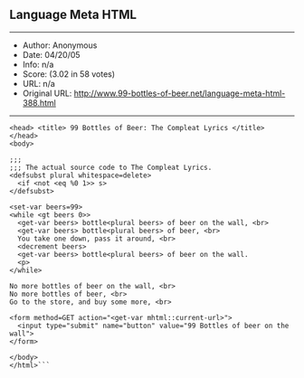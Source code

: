
## Language Meta HTML ##
---
- Author: Anonymous
- Date: 04/20/05
- Info: n/a
- Score:  (3.02 in 58 votes)
- URL: n/a
- Original URL: http://www.99-bottles-of-beer.net/language-meta-html-388.html
---

```<html>
<head> <title> 99 Bottles of Beer: The Compleat Lyrics </title> </head>
<body>

;;;
;;; The actual source code to The Compleat Lyrics.
<defsubst plural whitespace=delete>
  <if <not <eq %0 1>> s>
</defsubst>

<set-var beers=99>
<while <gt beers 0>>
  <get-var beers> bottle<plural beers> of beer on the wall, <br>
  <get-var beers> bottle<plural beers> of beer, <br>
  You take one down, pass it around, <br>
  <decrement beers>
  <get-var beers> bottle<plural beers> of beer on the wall.
  <p>
</while>

No more bottles of beer on the wall, <br>
No more bottles of beer, <br>
Go to the store, and buy some more, <br>

<form method=GET action="<get-var mhtml::current-url>">
  <input type="submit" name="button" value="99 Bottles of beer on the wall">
</form>

</body>
</html>```